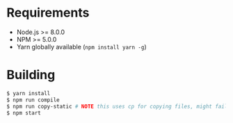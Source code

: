 # Requirements

* Node.js >= 8.0.0
* NPM >= 5.0.0
* Yarn globally available (`npm install yarn -g`)

# Building

```bash
$ yarn install
$ npm run compile
$ npm run copy-static # NOTE this uses cp for copying files, might fail on some platforms - just manually copy them if you're using such platform..
$ npm start
```
